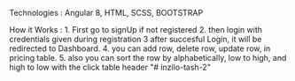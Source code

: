 Technologies :
Angular 8, HTML, SCSS, BOOTSTRAP

How it Works :
	1. First go to signUp if not registered
	2. then login with credentials given during registration
	3  after succesful Login, it will be redirected to Dashboard.
  4. you can add row, delete row, update row, in pricing table.
  5. also you can sort the row by alphabetically, low to high, and high to low with the click table header
"# inzilo-tash-2"  
